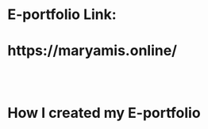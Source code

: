 # E-portfolio Link: 
<h1 target="_blank">https://maryamis.online/</h1>

<br><br>
<h1> How I created my E-portfolio</h1>
